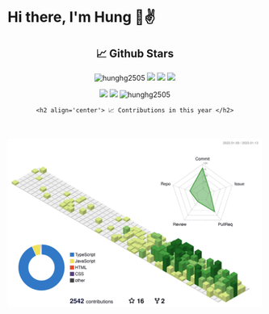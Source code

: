
# Hi there, I'm Hung 👋✌

<h2 align='center'> 📈 Github Stars </h2>
<p align="center"> <img src="https://komarev.com/ghpvc/?username=hunghg2505&style=flat" alt="hunghg2505" />
  <img src="https://shields.io/github/stars/hunghg2505">
  <img src="https://img.shields.io/github/followers/hunghg2505">
  <img src="https://img.shields.io/static/v1?label=%F0%9F%8C%9F&message=Love%20coding&style=style=flat&color=c80000">
</p>
<div align="center">
 <img src="https://github-readme-stats.vercel.app/api?username=hunghg2505&show_icons=true&border_radius=15&count_private=true"/>
  <img src="https://github-readme-stats.vercel.app/api/top-langs/?username=hunghg2505&border_radius=15&layout=compact&langs_count=6&count_private=true"/>
  <img 
       src="https://github-readme-streak-stats.herokuapp.com/?user=hunghg2505&count_private=true" 
       alt="hunghg2505" 
  />
  
    <h2 align='center'> 📈 Contributions in this year </h2>
  <img src="https://ghchart.rshah.org/F90716/hunghg2505" alt="">
  
  ![](./profile-3d-contrib/profile-green-animate.svg)
</div>
